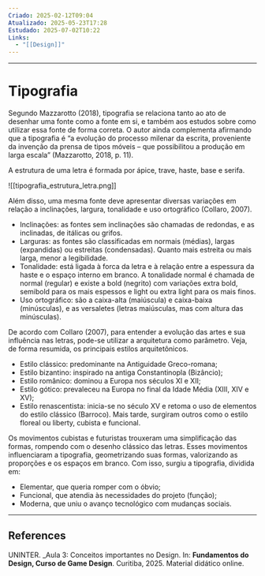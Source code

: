 ```yaml
---
Criado: 2025-02-12T09:04
Atualizado: 2025-05-23T17:28
Estudado: 2025-07-02T10:22
Links:
  - "[[Design]]"
---
```

---
# Tipografia

Segundo Mazzarotto (2018), tipografia se relaciona tanto ao ato de desenhar uma fonte como a fonte em si, e também aos estudos sobre como utilizar essa fonte de forma correta. O autor ainda complementa afirmando que a tipografia é “a evolução do processo milenar da escrita, proveniente da invenção da prensa de tipos móveis – que possibilitou a produção em larga escala” (Mazzarotto, 2018, p. 11).

A estrutura de uma letra é formada por ápice, trave, haste, base e serifa.

![[tipografia_estrutura_letra.png]]

Além disso, uma mesma fonte deve apresentar diversas variações em relação a inclinações, largura, tonalidade e uso ortográfico (Collaro, 2007). 
- Inclinações: as fontes sem inclinações são chamadas de redondas, e as inclinadas, de itálicas ou grifos. 
- Larguras: as fontes são classificadas em normais (médias), largas (expandidas) ou estreitas (condensadas). Quanto mais estreita ou mais larga, menor a legibilidade. 
- Tonalidade: está ligada à forca da letra e à relação entre a espessura da haste e o espaço interno em branco. A tonalidade normal é chamada de normal (regular) e existe a bold (negrito) com variações extra bold, semibold para os mais espessos e light ou extra light para os mais finos. 
- Uso ortográfico: são a caixa-alta (maiúscula) e caixa-baixa (minúsculas), e as versaletes (letras maiúsculas, mas com altura das minúsculas).


De acordo com Collaro (2007), para entender a evolução das artes e sua influência nas letras, pode-se utilizar a arquitetura como parâmetro. Veja, de forma resumida, os principais estilos arquitetônicos. 
- Estilo clássico: predominante na Antiguidade Greco-romana; 
- Estilo bizantino: inspirado na antiga Constantinopla (Bizâncio); 
- Estilo românico: dominou a Europa nos séculos XI e XII; 
- Estilo gótico: prevaleceu na Europa no final da Idade Média (XIII, XIV e XV); 
- Estilo renascentista: inicia-se no século XV e retoma o uso de elementos do estilo clássico (Barroco). Mais tarde, surgiram outros como o estilo floreal ou liberty, cubista e funcional.

Os movimentos cubistas e futuristas trouxeram uma simplificação das formas, rompendo com o desenho clássico das letras. Esses movimentos influenciaram a tipografia, geometrizando suas formas, valorizando as proporções e os espaços em branco. Com isso, surgiu a tipografia, dividida em: 
- Elementar, que queria romper com o óbvio; 
- Funcional, que atendia às necessidades do projeto (função); 
- Moderna, que uniu o avanço tecnológico com mudanças sociais.

---
## References

UNINTER.  _Aula 3: Conceitos importantes no Design. In: **Fundamentos do Design, Curso de Game Design**. Curitiba, 2025. Material didático online.